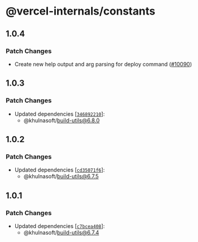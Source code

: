 # @vercel-internals/constants

## 1.0.4

### Patch Changes

- Create new help output and arg parsing for deploy command ([#10090](https://github.com/khulnasoft/devkit/pull/10090))

## 1.0.3

### Patch Changes

- Updated dependencies [[`346892210`](https://github.com/khulnasoft/devkit/commit/3468922108f411482a72acd0331f0f2ee52a6d4c)]:
  - @khulnasoft/build-utils@6.8.0

## 1.0.2

### Patch Changes

- Updated dependencies [[`cd35071f6`](https://github.com/khulnasoft/devkit/commit/cd35071f609d615d47bc04634c123b33768436cb)]:
  - @khulnasoft/build-utils@6.7.5

## 1.0.1

### Patch Changes

- Updated dependencies [[`c7bcea408`](https://github.com/khulnasoft/devkit/commit/c7bcea408131df2d65338e50ce319a6d8e4a8a82)]:
  - @khulnasoft/build-utils@6.7.4
